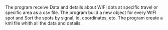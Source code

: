 The program receive Data and details about WIFI dots at specific travel or specific area as a csv file. The program build a new object for every WIFI spot and Sort the spots by signal, id, coordinates, etc. The program create a kml file whith all the data and details.
